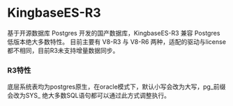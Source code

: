 # KingbaseES-R3

基于开源数据库 Postgres 开发的国产数据库，KingbaseES-R3 兼容 Postgres 低版本绝大多数特性。 目前主要有 V8-R3 与 V8-R6 两种，适配的驱动与license都不相同，目前R3未支持增量数据同步。

### R3特性

底层系统表均为postgres原生，在oracle模式下，默认小写会改为大写，pg_前缀会改为SYS_ 绝大多数SQL语句都可以通过此方式调整执行。